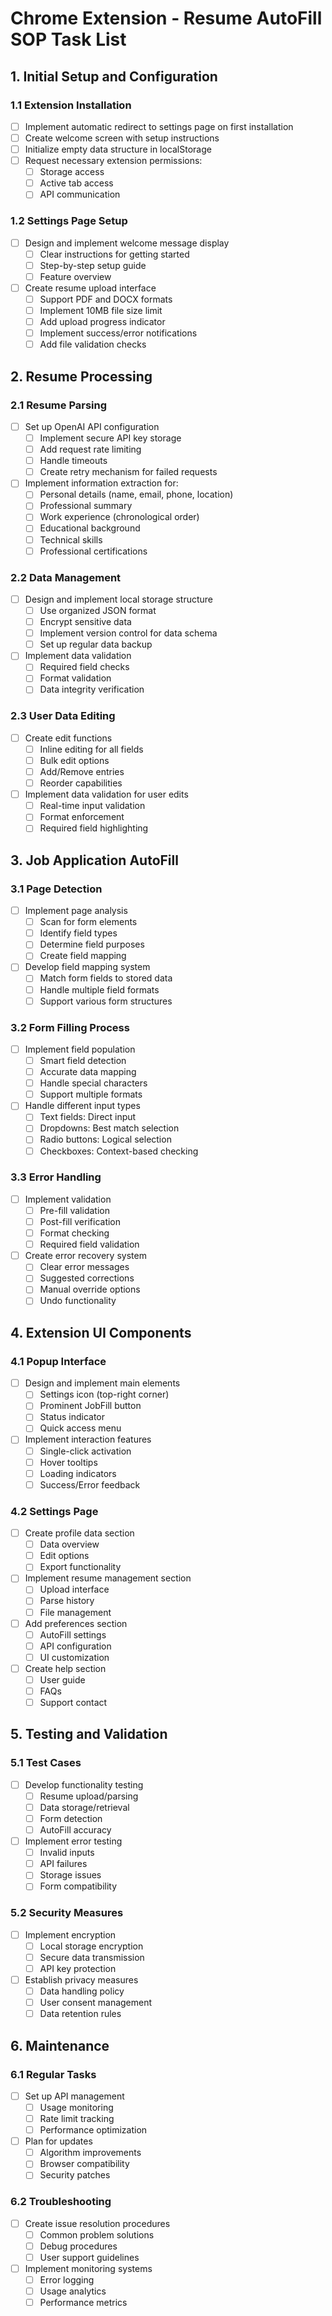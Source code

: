 # Chrome Extension - Resume AutoFill SOP Task List

## 1. Initial Setup and Configuration

### 1.1 Extension Installation
- [ ] Implement automatic redirect to settings page on first installation
- [ ] Create welcome screen with setup instructions
- [ ] Initialize empty data structure in localStorage
- [ ] Request necessary extension permissions:
  - [ ] Storage access
  - [ ] Active tab access
  - [ ] API communication

### 1.2 Settings Page Setup
- [ ] Design and implement welcome message display
  - [ ] Clear instructions for getting started
  - [ ] Step-by-step setup guide
  - [ ] Feature overview
- [ ] Create resume upload interface
  - [ ] Support PDF and DOCX formats
  - [ ] Implement 10MB file size limit
  - [ ] Add upload progress indicator
  - [ ] Implement success/error notifications
  - [ ] Add file validation checks

## 2. Resume Processing

### 2.1 Resume Parsing
- [ ] Set up OpenAI API configuration
  - [ ] Implement secure API key storage
  - [ ] Add request rate limiting
  - [ ] Handle timeouts
  - [ ] Create retry mechanism for failed requests
- [ ] Implement information extraction for:
  - [ ] Personal details (name, email, phone, location)
  - [ ] Professional summary
  - [ ] Work experience (chronological order)
  - [ ] Educational background
  - [ ] Technical skills
  - [ ] Professional certifications

### 2.2 Data Management
- [ ] Design and implement local storage structure
  - [ ] Use organized JSON format
  - [ ] Encrypt sensitive data
  - [ ] Implement version control for data schema
  - [ ] Set up regular data backup
- [ ] Implement data validation
  - [ ] Required field checks
  - [ ] Format validation
  - [ ] Data integrity verification

### 2.3 User Data Editing
- [ ] Create edit functions
  - [ ] Inline editing for all fields
  - [ ] Bulk edit options
  - [ ] Add/Remove entries
  - [ ] Reorder capabilities
- [ ] Implement data validation for user edits
  - [ ] Real-time input validation
  - [ ] Format enforcement
  - [ ] Required field highlighting

## 3. Job Application AutoFill

### 3.1 Page Detection
- [ ] Implement page analysis
  - [ ] Scan for form elements
  - [ ] Identify field types
  - [ ] Determine field purposes
  - [ ] Create field mapping
- [ ] Develop field mapping system
  - [ ] Match form fields to stored data
  - [ ] Handle multiple field formats
  - [ ] Support various form structures

### 3.2 Form Filling Process
- [ ] Implement field population
  - [ ] Smart field detection
  - [ ] Accurate data mapping
  - [ ] Handle special characters
  - [ ] Support multiple formats
- [ ] Handle different input types
  - [ ] Text fields: Direct input
  - [ ] Dropdowns: Best match selection
  - [ ] Radio buttons: Logical selection
  - [ ] Checkboxes: Context-based checking

### 3.3 Error Handling
- [ ] Implement validation
  - [ ] Pre-fill validation
  - [ ] Post-fill verification
  - [ ] Format checking
  - [ ] Required field validation
- [ ] Create error recovery system
  - [ ] Clear error messages
  - [ ] Suggested corrections
  - [ ] Manual override options
  - [ ] Undo functionality

## 4. Extension UI Components

### 4.1 Popup Interface
- [ ] Design and implement main elements
  - [ ] Settings icon (top-right corner)
  - [ ] Prominent JobFill button
  - [ ] Status indicator
  - [ ] Quick access menu
- [ ] Implement interaction features
  - [ ] Single-click activation
  - [ ] Hover tooltips
  - [ ] Loading indicators
  - [ ] Success/Error feedback

### 4.2 Settings Page
- [ ] Create profile data section
  - [ ] Data overview
  - [ ] Edit options
  - [ ] Export functionality
- [ ] Implement resume management section
  - [ ] Upload interface
  - [ ] Parse history
  - [ ] File management
- [ ] Add preferences section
  - [ ] AutoFill settings
  - [ ] API configuration
  - [ ] UI customization
- [ ] Create help section
  - [ ] User guide
  - [ ] FAQs
  - [ ] Support contact

## 5. Testing and Validation

### 5.1 Test Cases
- [ ] Develop functionality testing
  - [ ] Resume upload/parsing
  - [ ] Data storage/retrieval
  - [ ] Form detection
  - [ ] AutoFill accuracy
- [ ] Implement error testing
  - [ ] Invalid inputs
  - [ ] API failures
  - [ ] Storage issues
  - [ ] Form compatibility

### 5.2 Security Measures
- [ ] Implement encryption
  - [ ] Local storage encryption
  - [ ] Secure data transmission
  - [ ] API key protection
- [ ] Establish privacy measures
  - [ ] Data handling policy
  - [ ] User consent management
  - [ ] Data retention rules

## 6. Maintenance

### 6.1 Regular Tasks
- [ ] Set up API management
  - [ ] Usage monitoring
  - [ ] Rate limit tracking
  - [ ] Performance optimization
- [ ] Plan for updates
  - [ ] Algorithm improvements
  - [ ] Browser compatibility
  - [ ] Security patches

### 6.2 Troubleshooting
- [ ] Create issue resolution procedures
  - [ ] Common problem solutions
  - [ ] Debug procedures
  - [ ] User support guidelines
- [ ] Implement monitoring systems
  - [ ] Error logging
  - [ ] Usage analytics
  - [ ] Performance metrics